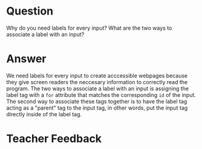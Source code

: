 # Question
Why do you need labels for every input? What are the two ways to associate a label with an input?

# Answer
We need labels for every input to create acccessible webpages because they give screen readers the neccesary information to correctly read the program. The two ways to associate a label with an input is assigning the label tag with a `for` attribute that matches the corresponding `id` of the input. The second way to associate these tags together is to have the label tag acting as a "parent" tag to the input tag, in other words, put the input tag directly inside of the label tag.

# Teacher Feedback